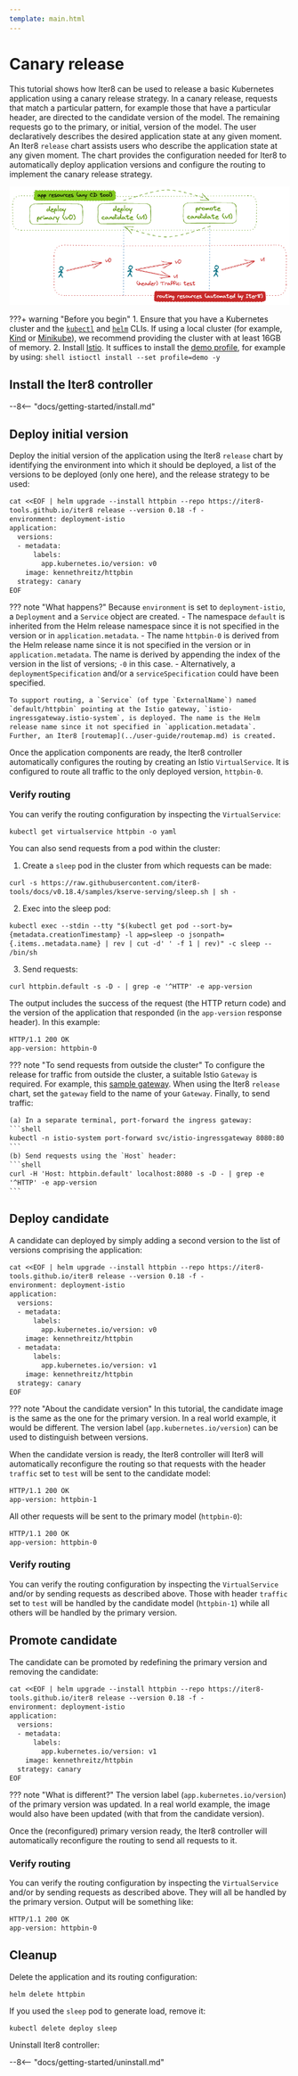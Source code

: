 ```yaml
---
template: main.html
---
```


# Canary release

This tutorial shows how Iter8 can be used to release a basic Kubernetes application using a canary release strategy. 
In a canary release, requests that match a particular pattern, for example those that have a particular header, are directed to the candidate version of the model. The remaining requests go to the primary, or initial, version of the model.
The user declaratively describes the desired application state at any given moment. 
An Iter8 `release` chart assists users who describe the application state at any given moment. 
The chart provides the configuration needed for Iter8 to automatically deploy application versions and configure the routing to implement the canary release strategy.

![Canary release](images/canary.png)

???+ warning "Before you begin"
    1. Ensure that you have a Kubernetes cluster and the [`kubectl`](https://kubernetes.io/docs/reference/kubectl/) and [`helm`](https://helm.sh/) CLIs. If using a local cluster (for example, [Kind](https://kind.sigs.k8s.io/) or [Minikube](https://minikube.sigs.k8s.io/docs/)), we recommend providing the cluster with at least 16GB of memory.
    2. Install [Istio](https://istio.io). It suffices to install the [demo profile](https://istio.io/latest/docs/setup/getting-started/), for example by using: 
    ```shell
    istioctl install --set profile=demo -y
    ```

## Install the Iter8 controller

--8<-- "docs/getting-started/install.md"

## Deploy initial version

Deploy the initial version of the application using the Iter8 `release` chart by identifying the environment into which it should be deployed, a list of the versions to be deployed (only one here), and the release strategy to be used:

```shell
cat <<EOF | helm upgrade --install httpbin --repo https://iter8-tools.github.io/iter8 release --version 0.18 -f -
environment: deployment-istio
application: 
  versions:
  - metadata:
      labels:
        app.kubernetes.io/version: v0
    image: kennethreitz/httpbin
  strategy: canary
EOF
```

??? note "What happens?"
    Because `environment` is set to `deployment-istio`, a `Deployment` and a `Service` object are created.
        - The namespace `default` is inherited from the Helm release namespace since it is not specified in the version or in `application.metadata`.
        - The name `httpbin-0` is derived from the Helm release name since it is not specified in the version or in `application.metadata`. The name is derived by appending the index of the version in the list of versions; `-0` in this case.
        - Alternatively, a `deploymentSpecification` and/or a `serviceSpecification` could have been specified.

    To support routing, a `Service` (of type `ExternalName`) named `default/httpbin` pointing at the Istio gateway, `istio-ingressgateway.istio-system`, is deployed. The name is the Helm release name since it not specified in `application.metadata`. Further, an Iter8 [routemap](../user-guide/routemap.md) is created.

Once the application components are ready, the Iter8 controller automatically configures the routing by creating an Istio `VirtualService`. It is configured to route all traffic to the only deployed version, `httpbin-0`.

### Verify routing

You can verify the routing configuration by inspecting the `VirtualService`:

```shell
kubectl get virtualservice httpbin -o yaml
```

You can also send requests from a pod within the cluster:

1. Create a `sleep` pod in the cluster from which requests can be made:
```shell
curl -s https://raw.githubusercontent.com/iter8-tools/docs/v0.18.4/samples/kserve-serving/sleep.sh | sh -
```

2. Exec into the sleep pod:
```shell
kubectl exec --stdin --tty "$(kubectl get pod --sort-by={metadata.creationTimestamp} -l app=sleep -o jsonpath={.items..metadata.name} | rev | cut -d' ' -f 1 | rev)" -c sleep -- /bin/sh
```

3. Send requests:
```shell
curl httpbin.default -s -D - | grep -e '^HTTP' -e app-version
```

The output includes the success of the request (the HTTP return code) and the version of the application that responded (in the `app-version` response header). In this example:

```
HTTP/1.1 200 OK
app-version: httpbin-0
```

??? note "To send requests from outside the cluster"
    To configure the release for traffic from outside the cluster, a suitable Istio `Gateway` is required. For example, this [sample gateway](https://raw.githubusercontent.com/kalantar/docs/release/samples/iter8-sample-gateway.yaml). When using the Iter8 `release` chart, set the `gateway` field to the name of your `Gateway`. Finally, to send traffic:

    (a) In a separate terminal, port-forward the ingress gateway:
    ```shell
    kubectl -n istio-system port-forward svc/istio-ingressgateway 8080:80
    ```
    (b) Send requests using the `Host` header:
    ```shell
    curl -H 'Host: httpbin.default' localhost:8080 -s -D - | grep -e '^HTTP' -e app-version
    ```

## Deploy candidate

A candidate can deployed by simply adding a second version to the list of versions comprising the application:

```shell
cat <<EOF | helm upgrade --install httpbin --repo https://iter8-tools.github.io/iter8 release --version 0.18 -f -
environment: deployment-istio
application: 
  versions:
  - metadata:
      labels:
        app.kubernetes.io/version: v0
    image: kennethreitz/httpbin
  - metadata:
      labels:
        app.kubernetes.io/version: v1
    image: kennethreitz/httpbin
  strategy: canary
EOF
```

??? note "About the candidate version"
    In this tutorial, the candidate image is the same as the one for the primary version. In a real world example, it would be different. The version label (`app.kubernetes.io/version`) can be used to distinguish between versions.

When the candidate version is ready, the Iter8 controller will Iter8 will automatically reconfigure the routing so that requests with the header `traffic` set to `test` will be sent to the candidate model:

```
HTTP/1.1 200 OK
app-version: httpbin-1
```

All other requests will be sent to the primary model (`httpbin-0`):

```
HTTP/1.1 200 OK
app-version: httpbin-0
```

### Verify routing

You can verify the routing configuration by inspecting the `VirtualService` and/or by sending requests as described above. Those with header `traffic` set to `test` will be handled by the candidate model (`httpbin-1`) while all others will be handled by the primary version.

## Promote candidate

The candidate can be promoted by redefining the primary version and removing the candidate:

```shell
cat <<EOF | helm upgrade --install httpbin --repo https://iter8-tools.github.io/iter8 release --version 0.18 -f -
environment: deployment-istio
application: 
  versions:
  - metadata:
      labels:
        app.kubernetes.io/version: v1
    image: kennethreitz/httpbin
  strategy: canary
EOF
```
??? note "What is different?"
    The version label (`app.kubernetes.io/version`) of the primary version was updated. In a real world example, the image would also have been updated (with that from the candidate version).

Once the (reconfigured) primary version ready, the Iter8 controller will automatically reconfigure the routing to send all requests to it.

### Verify routing

You can verify the routing configuration by inspecting the `VirtualService` and/or by sending requests as described above. They will all be handled by the primary version. Output will be something like:

```
HTTP/1.1 200 OK
app-version: httpbin-0
```

## Cleanup

Delete the application and its routing configuration:

```shell
helm delete httpbin
```

If you used the `sleep` pod to generate load, remove it:

```shell
kubectl delete deploy sleep
```

Uninstall Iter8 controller:

--8<-- "docs/getting-started/uninstall.md"
